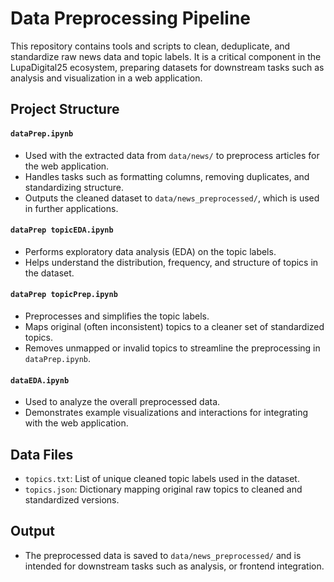 # Data Preprocessing Pipeline

This repository contains tools and scripts to clean, deduplicate, and standardize raw news data and topic labels. It is a critical component in the LupaDigital25 ecosystem, preparing datasets for downstream tasks such as analysis and visualization in a web application.

## Project Structure

#### `dataPrep.ipynb`
- Used with the extracted data from `data/news/` to preprocess articles for the web application.
- Handles tasks such as formatting columns, removing duplicates, and standardizing structure.
- Outputs the cleaned dataset to `data/news_preprocessed/`, which is used in further applications.

#### `dataPrep topicEDA.ipynb`
- Performs exploratory data analysis (EDA) on the topic labels.
- Helps understand the distribution, frequency, and structure of topics in the dataset.

#### `dataPrep topicPrep.ipynb`
- Preprocesses and simplifies the topic labels.
- Maps original (often inconsistent) topics to a cleaner set of standardized topics.
- Removes unmapped or invalid topics to streamline the preprocessing in `dataPrep.ipynb`.

#### `dataEDA.ipynb`
- Used to analyze the overall preprocessed data.
- Demonstrates example visualizations and interactions for integrating with the web application.

## Data Files

- `topics.txt`: List of unique cleaned topic labels used in the dataset.
- `topics.json`: Dictionary mapping original raw topics to cleaned and standardized versions.

## Output

- The preprocessed data is saved to `data/news_preprocessed/` and is intended for downstream tasks such as analysis, or frontend integration.